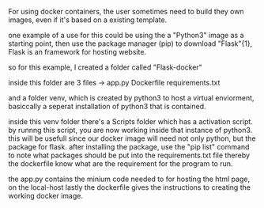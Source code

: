 For using docker containers, the user sometimes need to build 
they own images, even if it's based on a existing template.

one example of a use for this could be using the a "Python3" image
as a starting point, then use the package manager (pip)
to download "Flask"{1}, Flask is an framework for hosting website.

so for this example, I created a folder called "Flask-docker"
 
inside this folder are 3 files
->
	app.py
	Dockerfile
	requirements.txt

and a folder venv, which is created by python3 to host a virtual enviorment,
basiccally a seperat installation of python3 that is contained.

inside this venv folder there's a Scripts folder which has a activation script.
by runnng this script, you are now working inside that instance of python3.
this will be usefull since our docker image will need not only python, but
the package for flask. after installing the package, use the "pip list" 
command to note what packages should be put into the requirements.txt file
thereby the dockerfile know what are the requirement for the program to run.

the app.py contains the minium code needed to for hosting the html page, on the local-host
lastly the dockerfile gives the instructions to creating the working docker image.

